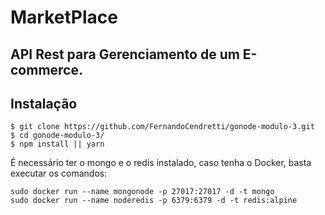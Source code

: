 # MarketPlace

## API Rest para Gerenciamento de um E-commerce.

## Instalação

```
$ git clone https://github.com/FernandoCendretti/gonode-modulo-3.git
$ cd gonode-modulo-3/
$ npm install || yarn
```

É necessário ter o mongo e o redis instalado, caso tenha o Docker, basta executar os comandos:

```
sudo docker run --name mongonode -p 27017:27017 -d -t mongo
sudo docker run --name noderedis -p 6379:6379 -d -t redis:alpine
```
